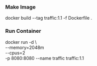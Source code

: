 ### Make Image
docker build --tag traffic:1.1 -f Dockerfile .

### Run Container
docker run -d \                               
--memory=2048m \
--cpus=2 \
-p 8080:8080 --name traffic traffic:1.1

